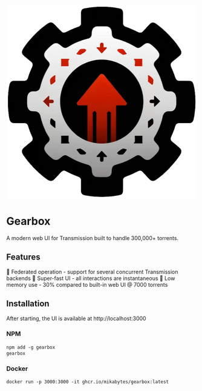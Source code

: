 <p align="center">
  <img src="public/icon_512x512.png" width="512" height="512" alt="Gearbox icon" />
</p>

# Gearbox

A modern web UI for Transmission built to handle 300,000+ torrents.

## Features

🤗 Federated operation - support for several concurrent Transmission backends
🐎 Super-fast UI - all interactions are instantaneous
🧠 Low memory use - 30% compared to built-in web UI @ 7000 torrents

## Installation

After starting, the UI is available at http://localhost:3000

### NPM

```
npm add -g gearbox
gearbox
```

### Docker

```
docker run -p 3000:3000 -it ghcr.io/mikabytes/gearbox:latest
```
